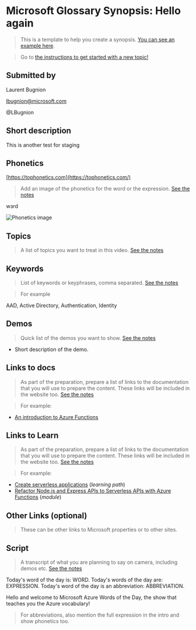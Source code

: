# Microsoft Glossary Synopsis: Hello again

> This is a template to help you create a synopsis. [You can see an example here](https://github.com/lbugnion/ms-glossary/blob/master/synopsis/aad.md).

> Go to [the instructions to get started with a new topic!](https://github.com/lbugnion/ms-glossary/blob/master/instructions/contributing-synopsis.md)

## Submitted by

Laurent Bugnion

lbugnion@microsoft.com

@LBugnion

## Short description

This is another test for staging

## Phonetics

[https://tophonetics.com](https://tophonetics.com/)

> Add an image of the phonetics for the word or the expression.
> [See the notes](https://github.com/lbugnion/ms-glossary/blob/master/instructions/synopsis-template-notes.md#phonetics)

wɜrd

![Phonetics image](images/WORD/Phonetics.png)

## Topics

> A list of topics you want to treat in this video.
> [See the notes](https://github.com/lbugnion/ms-glossary/blob/master/instructions/synopsis-template-notes.md#topics)

## Keywords

> List of keywords or keyphrases, comma separated.
> [See the notes](https://github.com/lbugnion/ms-glossary/blob/master/instructions/synopsis-template-notes.md#keywords)

> For example

AAD, Active Directory, Authentication, Identity

## Demos

> Quick list of the demos you want to show.
> [See the notes](https://github.com/lbugnion/ms-glossary/blob/master/instructions/synopsis-template-notes.md#demos)

- Short description of the demo.

## Links to docs

> As part of the preparation, prepare a list of links to the documentation that you will use to prepare the content. These links will be included in the website too.
> [See the notes](https://github.com/lbugnion/ms-glossary/blob/master/instructions/synopsis-template-notes.md#docs)

>For example:

- [An introduction to Azure Functions](https://docs.microsoft.com/azure/azure-functions/functions-overview)

## Links to Learn

> As part of the preparation, prepare a list of links to the documentation that you will use to prepare the content. These links will be included in the website too.
> [See the notes](https://github.com/lbugnion/ms-glossary/blob/master/instructions/synopsis-template-notes.md#learn)

>For example:

- [Create serverless applications](https://docs.microsoft.com/learn/paths/create-serverless-applications) (*learning path*)
- [Refactor Node.js and Express APIs to Serverless APIs with Azure Functions](https://docs.microsoft.com/learn/modules/shift-nodejs-express-apis-serverless) (*module*)

## Other Links (optional)

> These can be other links to Microsoft properties or to other sites.

## Script

> A transcript of what you are planning to say on camera, including demos etc.
> [See the notes](https://github.com/lbugnion/ms-glossary/blob/master/instructions/synopsis-template-notes.md#script)

Today's word of the day is: WORD.
Today's words of the day are: EXPRESSION.
Today's word of the day is an abbreviation: ABBREVIATION.

Hello and welcome to Microsoft Azure Words of the Day, the show that teaches you the Azure vocabulary!

> For abbreviations, also mention the full expression in the intro and show phonetics too.
